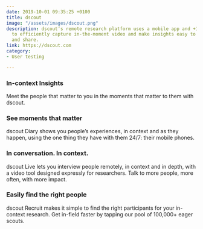```yaml
---
date: 2019-10-01 09:35:25 +0100
title: dscout
image: "/assets/images/dscout.png"
description: dscout’s remote research platform uses a mobile app and +100K eager participants
  to efficiently capture in-the-moment video and make insights easy to synthesize
  and share.
link: https://dscout.com
category:
- User testing

---
```

### In-context Insights

Meet the people that matter to you in the moments that matter to them with dscout.

### See moments that matter

dscout Diary shows you people’s experiences, in context and as they happen, using the one thing they have with them 24/7: their mobile phones.

### In conversation. In context.

dscout Live lets you interview people remotely, in context and in depth, with a video tool designed expressly for researchers. Talk to more people, more often, with more impact.

### Easily find the right people

dscout Recruit makes it simple to find the right participants for your in-context research. Get in-field faster by tapping our pool of 100,000+ eager scouts.